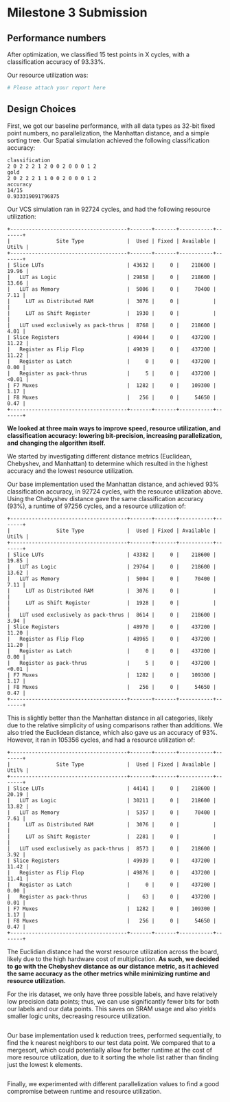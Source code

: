 # Milestone 3 Submission

## Performance numbers
After optimization, we classified 15 test points in X cycles, with a classification accuracy of 93.33%.

Our resource utilization was:
```bash
# Please attach your report here
```

## Design Choices

First, we got our baseline performance, with all data types as 32-bit fixed point numbers, no parallelization, the Manhattan distance, and a simple sorting tree. Our Spatial simulation achieved the following classification accuracy:

```
classification
2 0 2 2 2 1 2 0 0 2 0 0 0 1 2
gold
2 0 2 2 2 1 1 0 0 2 0 0 0 1 2
accuracy
14/15
0.933319091796875
```

Our VCS simulation ran in 92724 cycles, and had the following resource utilization:

```
+--------------------------------------+-------+-------+-----------+-------+
|               Site Type              |  Used | Fixed | Available | Util% |
+--------------------------------------+-------+-------+-----------+-------+
| Slice LUTs                           | 43632 |     0 |    218600 | 19.96 |
|   LUT as Logic                       | 29858 |     0 |    218600 | 13.66 |
|   LUT as Memory                      |  5006 |     0 |     70400 |  7.11 |
|     LUT as Distributed RAM           |  3076 |     0 |           |       |
|     LUT as Shift Register            |  1930 |     0 |           |       |
|   LUT used exclusively as pack-thrus |  8768 |     0 |    218600 |  4.01 |
| Slice Registers                      | 49044 |     0 |    437200 | 11.22 |
|   Register as Flip Flop              | 49039 |     0 |    437200 | 11.22 |
|   Register as Latch                  |     0 |     0 |    437200 |  0.00 |
|   Register as pack-thrus             |     5 |     0 |    437200 | <0.01 |
| F7 Muxes                             |  1282 |     0 |    109300 |  1.17 |
| F8 Muxes                             |   256 |     0 |     54650 |  0.47 |
+--------------------------------------+-------+-------+-----------+-------+
```

**We looked at three main ways to improve speed, resource utilization, and classification accuracy: lowering bit-precision, increasing parallelization, and changing the algorithm itself.**

We started by investigating different distance metrics (Euclidean, Chebyshev, and Manhattan) to determine which resulted in the highest accuracy and the lowest resource utilization.

Our base implementation used the Manhattan distance, and achieved 93% classification accuracy, in 92724 cycles, with the resource utilization above. Using the Chebyshev distance gave the same classification accuracy (93%), a runtime of 97256 cycles, and a resource utilization of:
```
+--------------------------------------+-------+-------+-----------+-------+
|               Site Type              |  Used | Fixed | Available | Util% |
+--------------------------------------+-------+-------+-----------+-------+
| Slice LUTs                           | 43382 |     0 |    218600 | 19.85 |
|   LUT as Logic                       | 29764 |     0 |    218600 | 13.62 |
|   LUT as Memory                      |  5004 |     0 |     70400 |  7.11 |
|     LUT as Distributed RAM           |  3076 |     0 |           |       |
|     LUT as Shift Register            |  1928 |     0 |           |       |
|   LUT used exclusively as pack-thrus |  8614 |     0 |    218600 |  3.94 |
| Slice Registers                      | 48970 |     0 |    437200 | 11.20 |
|   Register as Flip Flop              | 48965 |     0 |    437200 | 11.20 |
|   Register as Latch                  |     0 |     0 |    437200 |  0.00 |
|   Register as pack-thrus             |     5 |     0 |    437200 | <0.01 |
| F7 Muxes                             |  1282 |     0 |    109300 |  1.17 |
| F8 Muxes                             |   256 |     0 |     54650 |  0.47 |
+--------------------------------------+-------+-------+-----------+-------+
```
This is slightly better than the Manhattan distance in all categories, likely due to the relative simplicity of using comparisons rather than additions. We also tried the Euclidean distance, which also gave us an accuracy of 93%. However, it ran in 105356 cycles, and had a resource utilization of:
```
+--------------------------------------+-------+-------+-----------+-------+
|               Site Type              |  Used | Fixed | Available | Util% |
+--------------------------------------+-------+-------+-----------+-------+
| Slice LUTs                           | 44141 |     0 |    218600 | 20.19 |
|   LUT as Logic                       | 30211 |     0 |    218600 | 13.82 |
|   LUT as Memory                      |  5357 |     0 |     70400 |  7.61 |
|     LUT as Distributed RAM           |  3076 |     0 |           |       |
|     LUT as Shift Register            |  2281 |     0 |           |       |
|   LUT used exclusively as pack-thrus |  8573 |     0 |    218600 |  3.92 |
| Slice Registers                      | 49939 |     0 |    437200 | 11.42 |
|   Register as Flip Flop              | 49876 |     0 |    437200 | 11.41 |
|   Register as Latch                  |     0 |     0 |    437200 |  0.00 |
|   Register as pack-thrus             |    63 |     0 |    437200 |  0.01 |
| F7 Muxes                             |  1282 |     0 |    109300 |  1.17 |
| F8 Muxes                             |   256 |     0 |     54650 |  0.47 |
+--------------------------------------+-------+-------+-----------+-------+
```
The Euclidian distance had the worst resource utilization across the board, likely due to the high hardware cost of multiplication. **As such, we decided to go with the Chebyshev distance as our distance metric, as it achieved the same accuracy as the other metrics while minimizing runtime and resource utilization.**

For the iris dataset, we only have three possible labels, and have relatively low precision data points; thus, we can use significantly fewer bits for both our labels and our data points. This saves on SRAM usage and also yields smaller logic units, decreasing resource utilization.

```
```

Our base implementation used k reduction trees, performed sequentially, to find the k nearest neighbors to our test data point. We compared that to a mergesort, which could potentially allow for better runtime at the cost of more resource utilization, due to it sorting the whole list rather than finding just the lowest k elements.

```
```

Finally, we experimented with different parallelization values to find a good compromise between runtime and resource utilization.

```
```

